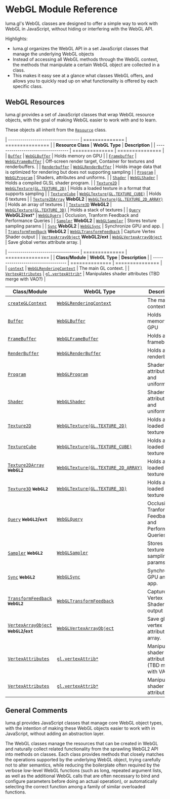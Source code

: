 # WebGL Module Reference

luma.gl's WebGL classes are designed to offer a simple way to work with WebGL in JavaScript, without hiding or interfering with the WebGL API.

Highlights:
* luma.gl organizes the WebGL API in a set JavaScript classes that manage the underlying WebGL objects
* Instead of accessing all WebGL methods through the WebGL context, the methods that manipulate a certain WebGL object are collected in a class.
* This makes it easy see at a glance what classes WebGL offers, and allows you to quickly read up on what functionality is offered by each specific class.


## WebGL Resources

luma.gl provides a set of JavaScript classes that wrap WebGL resource objects,
with the goal of making WebGL easier to work with and to learn.

These objects all inherit from the [`Resource`](resource.html) class.

| ----------------------------------- | ============== | =============== |
| **Resource Class**                  | **WebGL Type** | **Description** |
| ----------------------------------- | ============== | =============== |
| [`Buffer`](buffer.html)             | [`WebGLBuffer`](https://developer.mozilla.org/en-US/docs/Web/API/WebGLBuffer) | Holds memory on GPU |
| [`Framebuffer`](framebuffer.html)   | [`WebGLFrameBuffer`](https://developer.mozilla.org/en-US/docs/Web/API/WebGLFrameBuffer) | Off-screen render target, Container for textures and renderbuffers. |
| [`Renderbuffer`](renderbuffer.html) | [`WebGLRenderBuffer`](https://developer.mozilla.org/en-US/docs/Web/API/WebGLRenderBuffer) | Holds image data that is optimized for rendering but does not supporting sampling |
| [`Program`](program.html)           | [`WebGLProgram`](https://developer.mozilla.org/en-US/docs/Web/API/WebGLProgram) | Shaders, attributes and uniforms. |
| [`Shader`](shader.html)             | [`WebGLShader`](https://developer.mozilla.org/en-US/docs/Web/API/WebGLProgram) | Holds a compiled GLSL shader program. |
| [`Texture2D`](texture-2d.html)         | [`WebGLTexture(GL.TEXTURE_2D)`](https://developer.mozilla.org/en-US/docs/Web/API/WebGLTexture) | Holds a loaded texture in a format that supports sampling |
| [`TextureCube`](texture-cube.html)       | [`WebGLTexture(GL.TEXTURE_CUBE)`](https://developer.mozilla.org/en-US/docs/Web/API/WebGLTexture) | Holds 6 textures |
| [`Texture2DArray`](texture-2d-array.html) **WebGL2** | [`WebGLTexture(GL.TEXTURE_2D_ARRAY)`](https://developer.mozilla.org/en-US/docs/Web/API/WebGLTexture) | Holds an array of textures |
| [`Texture3D`](texture-3d.html) **WebGL2** | [`WebGLTexture(GL.TEXTURE_3D)`](https://developer.mozilla.org/en-US/docs/Web/API/WebGLTexture) | Holds a stack of textures |
| [`Query`](query.html) **WebGL2/ext*** | [`WebGLQuery`](https://developer.mozilla.org/en-US/docs/Web/API/WebGLQuery) | Occlusion, Tranform Feedback and Performance Queries |
| [`Sampler`](sampler.html) **WebGL2** | [`WebGLSampler`](https://developer.mozilla.org/en-US/docs/Web/API/WebGLSampler) | Stores texture sampling params  |
| [`Sync`](sync.html) **WebGL2**      | [`WebGLSync`](https://developer.mozilla.org/en-US/docs/Web/API/WebGLSync) | Synchronize GPU and app. |
| [`TransformFeedback`](transform-feedback.html) **WebGL2** | [`WebGLTransformFeedback`](https://developer.mozilla.org/en-US/docs/Web/API/WebGLTransformFeedback) | Capture Vertex Shader output |
| [`VertexArrayObject`](vertex-array-object.html) **WebGL2/ext** | [`WebGLVertexArrayObject`](https://developer.mozilla.org/en-US/docs/Web/API/WebGLVertexArrayObject) | Save global vertex attribute array. |

| ----------------------------------- | ============== | =============== |
| **Class/Module**                    | **WebGL Type** | **Description** |
| ----------------------------------- | ============== | =============== |
| [`context`](context.html)           | [`WebGLRenderingContext`](https://developer.mozilla.org/en-US/docs/Web/API/WebGLRenderingContext) | The main GL context. |
| [`VertexAttributes`](vertex-attributes.html) | [`gl.vertexAttrib*`](https://developer.mozilla.org/en-US/docs/Web/API/WebGLRenderingContext/vertexAttribPointer)  | Manipulates shader attributes (TBD merge with VAO?) |


| **Class/Module** | **WebGL Type** | **Description** |
| --- | --- | --- |
| [`createGLContext`](context.html#createGLContext) | [`WebGLRenderingContext`](https://developer.mozilla.org/en-US/docs/Web/API/WebGLRenderingContext) | The main GL context. |
| [`Buffer`](buffer.html)  | [`WebGLBuffer`](https://developer.mozilla.org/en-US/docs/Web/API/WebGLBuffer) | Holds memory on GPU |
| [`FrameBuffer`](frame-buffer.html) | [`WebGLFrameBuffer`](https://developer.mozilla.org/en-US/docs/Web/API/WebGLFrameBuffer) | Holds a framebuffer |
| [`RenderBuffer`](render-buffer.html) | [`WebGLRenderBuffer`](https://developer.mozilla.org/en-US/docs/Web/API/WebGLRenderBuffer) | Holds a renderbuffer |
| [`Program`](program.html)  | [`WebGLProgram`](https://developer.mozilla.org/en-US/docs/Web/API/WebGLProgram) | Shaders, attributes and uniforms.
| [`Shader`](shader.html)  | [`WebGLShader`](https://developer.mozilla.org/en-US/docs/Web/API/WebGLProgram) | Shaders, attributes and uniforms.
| [`Texture2D`](texture.html)  | [`WebGLTexture(GL.TEXTURE_2D)`](https://developer.mozilla.org/en-US/docs/Web/API/WebGLTexture) | Holds a loaded texture |
| [`TextureCube`](texture.html) | [`WebGLTexture(GL.TEXTURE_CUBE)`](https://developer.mozilla.org/en-US/docs/Web/API/WebGLTexture) | Holds a loaded texture |
| [`Texture2DArray`](texture.html) **`WebGL2`** | [`WebGLTexture(GL.TEXTURE_2D_ARRAY)`](https://developer.mozilla.org/en-US/docs/Web/API/WebGLTexture) | Holds a loaded texture |
| [`Texture3D`](texture.html) **`WebGL2`** | [`WebGLTexture(GL.TEXTURE_3D)`](https://developer.mozilla.org/en-US/docs/Web/API/WebGLTexture) | Holds a loaded texture |
| [`Query`](query.html) **`WebGL2`/`ext`** | [`WebGLQuery`](https://developer.mozilla.org/en-US/docs/Web/API/WebGLQuery) | Occlusion, Tranform Feedback and Performance Queries |
| [`Sampler`](sampler.html) **`WebGL2`** | [`WebGLSampler`](https://developer.mozilla.org/en-US/docs/Web/API/WebGLSampler) | Stores texture sampling params  |
| [`Sync`](sync.html) **`WebGL2`** | [`WebGLSync`](https://developer.mozilla.org/en-US/docs/Web/API/WebGLSync) | Synchronize GPU and app. |
| [`TransformFeedback`](transform-feedback.html) **`WebGL2`** | [`WebGLTransformFeedback`](https://developer.mozilla.org/en-US/docs/Web/API/WebGLTransformFeedback) | Capture Vertex Shader output |
| [`VertexArrayObject`](vertex-array-object.html) **`WebGL2`/`ext`** | [`WebGLVertexArrayObject`](https://developer.mozilla.org/en-US/docs/Web/API/WebGLVertexArrayObject) | Save global vertex attribute array. |
| [`VertexAttributes`](vertex-attributes.html) | [`gl.vertexAttrib*`](https://developer.mozilla.org/en-US/docs/Web/API/WebGLRenderingContext/vertexAttribPointer)  | Manipulates shader attributes (TBD merge with VAO?) |
| [`VertexAttributes`](vertex-attributes.html) | [`gl.vertexAttrib*`](https://developer.mozilla.org/en-US/docs/Web/API/WebGLRenderingContext/vertexAttribPointer)  | Manipulates shader attributes |


## General Comments

luma.gl provides JavaScript classes that manage core WebGL object types, with the intention of making these WebGL objects easier to work with in JavaScript, without adding an abstraction layer.

The WebGL classes manage the resources that can be created in WebGL and naturally collect related functionality from the sprawling WebGL2 API into methods on classes. Each class provides methods that closely matches the operations supported by the underlying WebGL object, trying carefully not to alter semantics, while reducing the boilerplate often required by the verbose low-level WebGL functions (such as long, repeated argument lists, as well as the additional WebGL calls that are often necessary to bind and configure parameters before doing an actual operation), or automatically selecting the correct function among a family of similar overloaded functions.
